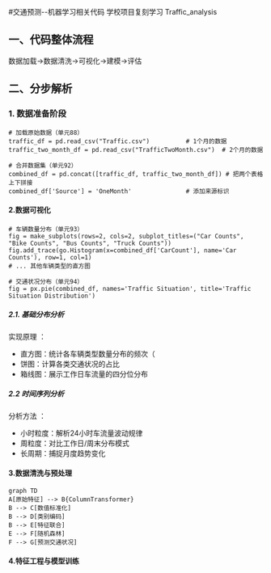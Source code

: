 #交通预测--机器学习相关代码
学校项目复刻学习
Traffic_analysis
## 一、代码整体流程

数据加载→数据清洗→可视化→建模→评估

## 二、分步解析

### 1. 数据准备阶段

```
# 加载原始数据（单元88）
traffic_df = pd.read_csv("Traffic.csv")          # 1个月的数据
traffic_two_month_df = pd.read_csv("TrafficTwoMonth.csv")  # 2个月的数据

# 合并数据集（单元92）
combined_df = pd.concat([traffic_df, traffic_two_month_df]) # 把两个表格上下拼接
combined_df['Source'] = 'OneMonth'               # 添加来源标识
```

#### 2.数据可视化

```
# 车辆数量分布（单元93）
fig = make_subplots(rows=2, cols=2, subplot_titles=("Car Counts", "Bike Counts", "Bus Counts", "Truck Counts"))
fig.add_trace(go.Histogram(x=combined_df['CarCount'], name='Car Counts'), row=1, col=1)
# ... 其他车辆类型的直方图

# 交通状况分布（单元94）
fig = px.pie(combined_df, names='Traffic Situation', title='Traffic Situation Distribution')
```

##### 2.1. 基础分布分析

实现原理 ：

- 直方图：统计各车辆类型数量分布的频次（
- 饼图：计算各类交通状况的占比
- 箱线图：展示工作日车流量的四分位分布

##### 2.2 时间序列分析

分析方法 ：

- 小时粒度：解析24小时车流量波动规律
- 周粒度：对比工作日/周末分布模式
- 长周期：捕捉月度趋势变化

#### 3.数据清洗与预处理



```
graph TD
A[原始特征] --> B{ColumnTransformer}
B --> C[数值标准化]
B --> D[类别编码]
B --> E[特征联合]
E --> F[随机森林]
F --> G[预测交通状况]
```



#### 4.特征工程与模型训练

